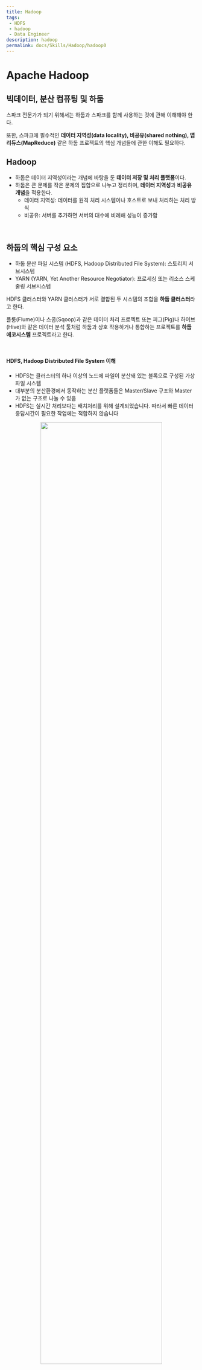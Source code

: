 ```yaml
---
title: Hadoop
tags: 
 - HDFS
 - hadoop
 - Data Engineer
description: hadoop
permalink: docs/Skills/Hadoop/hadoop0
---
```


# Apache Hadoop

## 빅데이터, 분산 컴퓨팅 및 하둡

스파크 전문가가 되기 위해서는 하둡과 스파크를 함께 사용하는 것에 관해 이해해야 한다.

또한, 스파크에 필수적인 **데이터 지역성(data locality), 비공유(shared nothing), 맵리듀스(MapReduce)** 같은 하둡 프로젝트의 핵심 개념들에 관한 이해도 필요하다.


## Hadoop

- 하둡은 데이터 지역성이라는 개념에 바탕을 둔 **데이터 저장 및 처리 플랫폼**이다.
- 하둡은 큰 문제를 작은 문제의 집합으로 나누고 정리하며, **데이터 지역성**과 **비공유 개념**을 적용한다.
    - 데이터 지역성: 데이터를 원격 처리 시스템이나 호스트로 보내 처리하는 처리 방식  
    - 비공유: 서버를 추가하면 서버의 대수에 비례해 성능이 증가함

<br/>

## 하둡의 핵심 구성 요소

- 하둡 분산 파일 시스템 (HDFS, Hadoop Distributed File System): 스토리지 서브시스템
- YARN (YARN, Yet Another Resource Negotiator): 프로세싱 또는 리소스 스케줄링 서브시스템

HDFS 클러스터와 YARN 클러스터가 서로 결합된 두 시스템의 조합을 **하둡 클러스터**라고 한다.

플룸(Flume)이나 스쿱(Sqoop)과 같은 데이터 처리 프로젝트 또는 피그(Pig)나 하이브(Hive)와 같은 데이터 분석 툴처럼 하둡과 상호 작용하거나 통합하는 프로젝트를 **하둡 에코시스템** 프로젝트라고 한다.

<br/>

#### HDFS, Hadoop Distributed File System 이해

- HDFS는 클러스터의 하나 이상의 노드에 파일이 분산돼 있는 블록으로 구성된 가상 파일 시스템
- 대부분의 분산환경에서 동작하는 분산 플랫폼들은 Master/Slave 구조와 Master가 없는 구조로 나눌 수 있음
- HDFS는 실시간 처리보다는 배치처리를 위해 설계되었습니다. 따라서 빠른 데이터 응답시간이 필요한 작업에는 적합하지 않습니다

<center><img src='https://t1.daumcdn.net/cfile/tistory/9981B2335A88438223' width="80%"></center>

<br>
그 중 Hadoop은 GFS의 아키텍처를 보고 소프트웨어 플랫폼으로 구축하였기 때문에 거의 동일한 구조를 가지고 있습니다. 

GFS의 아키텍처는 Master/Slave 구조이다. Master/Slave의 구조에서 가장 중요한 것은 Master Server에 부하가 가지 않게 설계를 해야합니다. 그림의 표시되어 있는 굵은선(Chunk data)이 클라이언트하고 Chunk Server하고 다이렉트로 연결되게 구성이 되어 있습니다. 실제 traffic을 주고 받을 때 Master Server하고 데이터를 주고 받는 연산이 이루어 지지 않습니다. 대부분의 Master/Slave 구조를 갖는 아키텍처들의 기본적인 특성입니다. Master쪽에 장애가 생기면 전체 클러스터의 역할을 못하게 되기 때문에 Master의 안정성을 우선적으로 보장할 수 있는 아키텍처를 설계/운용을 해야 합니다.
<br/><br/>

> **병렬(Parallel Computing) / 분산(Distributed Computing)**<br/><br/>
분산과 병렬은 비슷한데, 병렬은 보다 CPU 중심으로 한 용어로 사용이 됩니다. CPU를 병렬로 처리를 하는 것에 더 의미를 강조한 용어가 **병렬(Parallel)**이고, **분산(Distributed)**은 데이터에 포커싱되어 있는 용어입니다. 
<br/><br/>데이터를 분산하고 분산된 데이터를 처리를 하면 보통 **분산 컴퓨팅(Distributed Computing)**이라고 하고<br/>데이터를 공용 스토리지에 공유해놓고 CPU코어 수나 메모리를 여러개로 늘려가면서 처리를 하는 것은 **병렬 컴퓨팅(Parallel Computing)**라고 합니다.

HDFS는 마스터 슬레이브 구조로 하나의 네임노드와 여러 개의 데이터노드로 구성됩니다. 네임노드는 메타데이터를 가지고 있고, 데이터는 블록 단위로 나누어 데이터노드에 저장됩니다. 사용자는 네임노드를 이용해 데이터를 쓰고, 읽을 수 있습니다.


https://sites.google.com/site/medialoghadoop/01-hadub-gicho/03-hadub-bunsan-pail-siseutem

https://wikidocs.net/22766